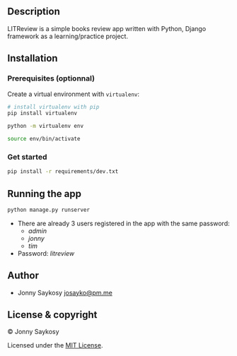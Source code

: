## Description

LITReview is a simple books review app written with Python, Django framework as a learning/practice project.

## Installation

### Prerequisites (optionnal)

Create a virtual environment with `virtualenv`:

```bash
# install virtualenv with pip
pip install virtualenv
```

```bash
python -m virtualenv env
```

```bash
source env/bin/activate
```

### Get started

```bash
pip install -r requirements/dev.txt
```

## Running the app

```bash
python manage.py runserver
```

- There are already 3 users registered in the app with the same password:
  - _admin_
  - _jonny_
  - _tim_
- Password: _litreview_

## Author

- Jonny Saykosy <josayko@pm.me>

## License & copyright

© Jonny Saykosy

Licensed under the [MIT License](LICENSE).
